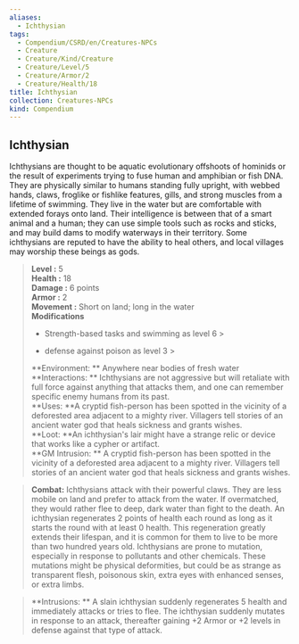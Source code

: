 ```yaml
---
aliases:
  - Ichthysian
tags:
  - Compendium/CSRD/en/Creatures-NPCs
  - Creature
  - Creature/Kind/Creature
  - Creature/Level/5
  - Creature/Armor/2
  - Creature/Health/18
title: Ichthysian
collection: Creatures-NPCs
kind: Compendium
---
```

## Ichthysian  
Ichthysians are thought to be aquatic evolutionary offshoots of hominids or the result of experiments trying to fuse human and amphibian or fish DNA. They are physically similar to humans standing fully upright, with webbed hands, claws, froglike or fishlike features, gills, and strong muscles from a lifetime of swimming. They live in the water but are comfortable with extended forays onto land. Their intelligence is between that of a smart animal and a human; they can use simple tools such as rocks and sticks, and may build dams to modify waterways in their territory.
Some ichthysians are reputed to have the ability to heal others, and local villages may worship these beings as gods.  

  
> **Level :** 5  
> **Health :** 18  
> **Damage :** 6 points  
> **Armor :** 2  
> **Movement :** Short on land; long in the water  
> **Modifications**  
>- Strength-based tasks and swimming as level 6 >
>  
>- defense against poison as level 3 >
>  
> **Environment: ** Anywhere near bodies of fresh water  
> **Interactions: ** Ichthysians are not aggressive but will retaliate with full force against anything that attacks them, and one can remember specific enemy humans from its past.  
> **Uses: **A cryptid fish-person has been spotted in the vicinity of a deforested area adjacent to a mighty river. Villagers tell stories of an ancient water god that heals sickness and grants wishes.  
> **Loot: **An ichthysian's lair might have a strange relic or device that works like a cypher or artifact.  
> **GM Intrusion: ** A cryptid fish-person has been spotted in the vicinity of a deforested area adjacent to a mighty river. Villagers tell stories of an ancient water god that heals sickness and grants wishes.  

> **Combat:** 
> Ichthysians attack with their powerful claws. They are less mobile on land and prefer to attack from the water. If overmatched, they would rather flee to deep, dark water than fight to the death.
An ichthysian regenerates 2 points of health each round as long as it starts the round with at least 0 health. This regeneration greatly extends their lifespan, and it is common for them to live to be more than two hundred years old.
Ichthysians are prone to mutation, especially in response to pollutants and other chemicals. These mutations might be physical deformities, but could be as strange as transparent flesh, poisonous skin, extra eyes with enhanced senses, or extra limbs.  
  

> **Intrusions: ** 
> A slain ichthysian suddenly regenerates 5 health and immediately attacks or tries to flee. The ichthysian suddenly mutates in response to an attack, thereafter gaining +2 Armor or +2 levels in defense against that type of attack.  
